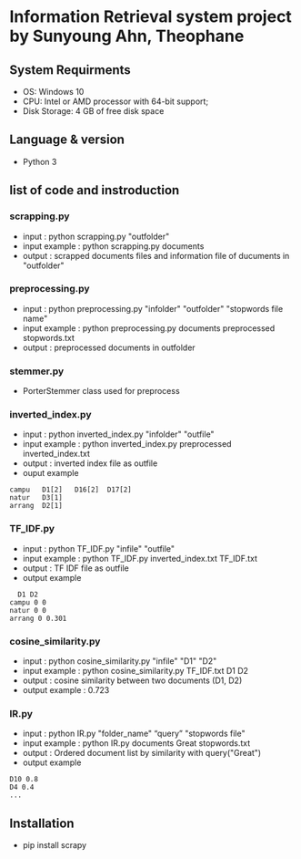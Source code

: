 # Information Retrieval system project by Sunyoung Ahn, Theophane

## System Requirments
* OS: Windows 10
* CPU: Intel or AMD processor with 64-bit support;
* Disk Storage: 4 GB of free disk space

## Language & version
* Python 3

## list of code and instroduction
### scrapping.py
* input :  python scrapping.py "outfolder"
* input example : python scrapping.py documents
* output : scrapped documents files and information file of ducuments in "outfolder"

### preprocessing.py
* input : python preprocessing.py "infolder" "outfolder" "stopwords file name"
* input example : python preprocessing.py documents preprocessed stopwords.txt
* output : preprocessed documents in outfolder 

### stemmer.py
* PorterStemmer class used for preprocess

### inverted_index.py
* input : python inverted_index.py "infolder" "outfile"
* input example : python inverted_index.py preprocessed inverted_index.txt
* output : inverted index file as outfile
* ouput example
```
campu	D1[2]	D16[2]	D17[2]	
natur	D3[1]
arrang	D2[1]
```

### TF_IDF.py
* input : python TF_IDF.py "infile" "outfile"
* input example : python TF_IDF.py inverted_index.txt TF_IDF.txt
* output : TF IDF file as outfile
* output example
```
  D1 D2
campu 0 0
natur 0 0
arrang 0 0.301
```

### cosine_similarity.py
* input :  python cosine_similarity.py "infile" "D1" "D2"
* input example : python cosine_similarity.py TF_IDF.txt D1 D2
* output : cosine similarity between two documents (D1, D2)
* output example : 0.723

### IR.py
* input :  python IR.py "folder_name" “query” "stopwords file"
* input example : python IR.py documents Great stopwords.txt
* output : Ordered document list by similarity with query("Great")
* output example
```
D10 0.8 
D4 0.4
...
```

  
## Installation
* pip install scrapy

